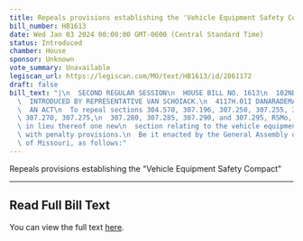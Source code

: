 ```yaml
---
title: Repeals provisions establishing the 'Vehicle Equipment Safety Compact'
bill_number: HB1613
date: Wed Jan 03 2024 00:00:00 GMT-0600 (Central Standard Time)
status: Introduced
chamber: House
sponsor: Unknown
vote_summary: Unavailable
legiscan_url: https://legiscan.com/MO/text/HB1613/id/2861172
draft: false
bill_text: "|\n  SECOND REGULAR SESSION\n  HOUSE BILL NO. 1613\n  102ND GENERAL ASSEMBLY\n\
  \  INTRODUCED BY REPRESENTATIVE VAN SCHOIACK.\n  4117H.01I DANARADEMANMILLER,ChiefClerk\n\
  \  AN ACT\n  To repeal sections 304.570, 307.196, 307.250, 307.255, 307.260, 307.265,\
  \ 307.270, 307.275,\n  307.280, 307.285, 307.290, and 307.295, RSMo, and to enact\
  \ in lieu thereof one new\n  section relating to the vehicle equipment safety compact,\
  \ with penalty provisions.\n  Be it enacted by the General Assembly of the state\
  \ of Missouri, as follows:"
---
```

Repeals provisions establishing the "Vehicle Equipment Safety Compact"

---

## Read Full Bill Text

You can view the full text [here](https://legiscan.com/MO/text/HB1613/id/2861172).
